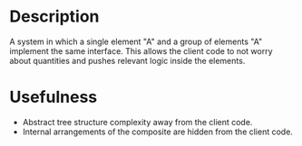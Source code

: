 # Description

A system in which a single element "A" and a group of elements "A" implement the same interface.
This allows the client code to not worry about quantities and pushes relevant logic inside the elements.

# Usefulness

- Abstract tree structure complexity away from the client code.
- Internal arrangements of the composite are hidden from the client code.
